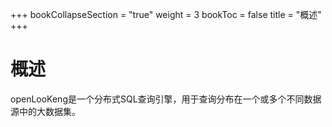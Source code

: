 +++
bookCollapseSection = "true"
weight = 3
bookToc = false
title = "概述"
+++


# 概述


openLooKeng是一个分布式SQL查询引擎，用于查询分布在一个或多个不同数据源中的大数据集。

